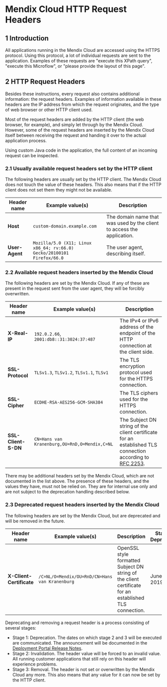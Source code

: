 # Mendix Cloud HTTP Request Headers

## 1 Introduction

All applications running in the Mendix Cloud are accessed using the HTTPS protocol. Using this protocol, a lot of individual requests are sent to the application. Examples of these requests are "execute this XPath query", "execute this Microflow", or "please provide the layout of this page".

## 2 HTTP Request Headers

Besides these instructions, every request also contains additional information: the request headers. Examples of information available in these headers are the IP address from which the request originates, and the type of web browser or other HTTP client used.

Most of the request headers are added by the HTTP client (the web browser, for example), and simply let through by the Mendix Cloud. However, some of the request headers are inserted by the Mendix Cloud itself between receiving the request and handing it over to the actual application process.

Using custom Java code in the application, the full content of an incoming request can be inspected.

### 2.1 Usually available request headers set by the HTTP client

The following headers are usually set by the HTTP client. The Mendix Cloud does not touch the value of these headers. This also means that if the HTTP client does not set them they might not be available.

| Header name                                 | Example value(s)                                             | Description |
| ------------------------------------------- | ------------------------------------------------------------ | ------------------------------------------------------------ |
| **Host**                                    | `custom-domain.example.com`                                  | The domain name that was used by the client to access the application. |
| **User-Agent**                              | `Mozilla/5.0 (X11; Linux x86_64; rv:66.0) Gecko/20100101 Firefox/66.0` | The user agent, describing itself. |

### 2.2 Available request headers inserted by the Mendix Cloud

The following headers are set by the Mendix Cloud. If any of these are present in the request sent from the user agent, they will be forcibly overwritten.

| Header name                                 | Example value(s)                                             | Description
| ------------------------------------------- | ------------------------------------------------------------ | ------------------------------------------------------------ |
| **X-Real-IP**                               | `192.0.2.66`, `2001:db8::31:3024:37:487`                     | The IPv4 or IPv6 address of the endpoint of the HTTP connection at the client side. |
| **SSL-Protocol**                            | `TLSv1.3`, `TLSv1.2`, `TLSv1.1`, `TLSv1`                     | The TLS encryption protocol used for the HTTPS connection. |
| **SSL-Cipher**                              | `ECDHE-RSA-AES256-GCM-SHA384`                                | The TLS ciphers used for the HTTPS connection. |
| **SSL-Client-S-DN**                         | `CN=Hans van Kranenburg,OU=RnD,O=Mendix,C=NL`                | The Subject DN string of the client certificate for an established TLS connection according to [RFC 2253](https://tools.ietf.org/html/rfc2253). |

There may be additional headers set by the Mendix Cloud, which are not documented in the list above. The presence of these headers, and the values they have, must not be relied on. They are for internal use only and are not subject to the deprecation handling described below.

### 2.3 Deprecated request headers inserted by the Mendix Cloud

The following headers are set by the Mendix Cloud, but are deprecated and will be removed in the future.

| Header name                 | Example value(s)                                     | Description                                                  | Stage 1: Deprecation | Stage 2: Invalidation | Stage 3: Removal |
| --------------------------- | ---------------------------------------------------- | ------------------------------------------------------------ | -------------------- | --------------------- | ---------------- |
| **X-Client-Certificate**    | `/C=NL/O=Mendix/OU=RnD/CN=Hans van Kranenburg`       | OpenSSL style formatted Subject DN string of the client certificate for an established TLS connection. | June 15, 2019 | August 1, 2019 | October 1, 2019 |

Deprecating and removing a request header is a process consisting of several stages:

* Stage 1: Deprecation. The dates on which stage 2 and 3 will be executed are communicated. The announcement will be documented in the [Deployment Portal Release Notes](/releasenotes/developer-portal/deployment).
* Stage 2: Invalidation. The header value will be forced to an invalid value. All running customer applications that still rely on this header will experience problems.
* Stage 3: Removal. The header is not set or overwritten by the Mendix Cloud any more. This also means that any value for it can now be set by the HTTP client.
